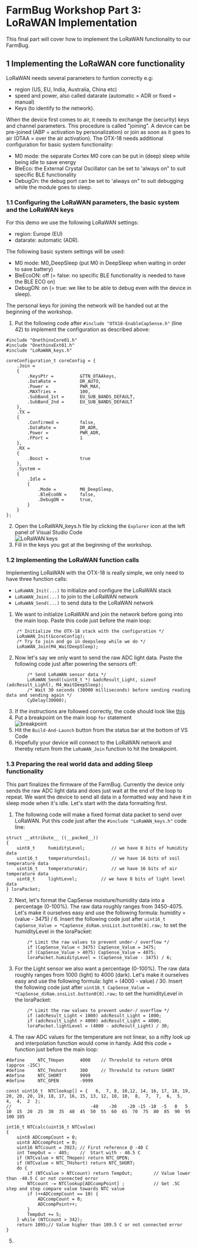 # FarmBug Workshop Part 3: LoRaWAN Implementation

This final part will cover how to implement the LoRaWAN functionality to our FarmBug.

## 1 Implementing the LoRaWAN core functionality

LoRaWAN needs several parameters to funtion correctly e.g:
- region (US, EU, India, Australia, China etc)
- speed and power, also called datarate (automatic = ADR or fixed = manual)
- Keys (to identify to the network).

When the device first comes to air, it needs to exchange the (security) keys and channel parameters. This procedure is called "joining". A device can be pre-joined (ABP = activation by personalization) or join as soon as it goes to air (OTAA = over the air activation).
The OTX-18 needs additional configuration for basic system functionality:
- M0 mode: the separate Cortex M0 core can be put in (deep) sleep while being idle to save energy
- BleEco: the External Crystal Oscillator can be set to 'always on" to suit specific BLE functionality
- DebugOn: the debug port can be set to 'always on" to suit debugging while the module goes to sleep.

### 1.1 Configuring the LoRaWAN parameters, the basic system and the LoRaWAN keys
For this demo we use the following LoRaWAN settings:
- region: Europe (EU)
- datarate: automatic (ADR).

The following basic system settings will be used:
- M0 mode: M0_DeepSleep (put M0 in DeepSleep when waiting in order to save battery)
- BleEcoON: off (= false: no specific BLE functionality is needed to have the BLE ECO on)
- DebugON: on (= true: we like to be able to debug even with the device in sleep).

The personal keys for joining the network will be handed out at the beginning of the workshop.

1. Put the following code after `#include "OTX18-EnableCapSense.h"` (line 42) to implement the configuration as described above:
```
#include "OnethinxCore01.h"
#include "OnethinxExt01.h"
#include "LoRaWAN_keys.h"

coreConfiguration_t	coreConfig = {
	.Join =
	{
		.KeysPtr = 			&TTN_OTAAkeys,
		.DataRate =			DR_AUTO,
		.Power =			PWR_MAX,
		.MAXTries = 		100,
		.SubBand_1st =     	EU_SUB_BANDS_DEFAULT,
		.SubBand_2nd =     	EU_SUB_BANDS_DEFAULT
	},
	.TX =
	{
		.Confirmed = 		false,
		.DataRate = 		DR_ADR,
		.Power = 			PWR_ADR,
		.FPort = 			1
	},
	.RX =
	{
		.Boost = 			true
	},
	.System =
	{
		.Idle =
		{
			.Mode = 		M0_DeepSleep,
			.BleEcoON =		false,
			.DebugON =		true,
		}
	}
};
```
2. Open the LoRaWAN_keys.h file by clicking the `Explorer` icon at the left panel of Visual Studio Code<br>
![LoRaWAN keys](https://github.com/onethinx/FarmBug_Workshop/blob/main/Assets/LoRaWAN_keys.png?raw=true)<br>
3. Fill in the keys you got at the beginning of the workshop.
 
### 1.2 Implementing the LoRaWAN function calls
Implementing LoRaWAN with the OTX-18 is really simple, we only need to have three function calls:
- `LoRaWAN_Init(...)` to initialize and configure the LoRaWAN stack
- `LoRaWAN_Join(...)` to join to the LoRaWAN network
- `LoRaWAN_Send(...)` to send data to the LoRaWAN network

1. We want to initialize LoRaWAN and join the network before going into the main loop. Paste this code just before the main loop:
```
	/* Initialize the OTX-18 stack with the configuration */
	LoRaWAN_Init(&coreConfig);
	/* Try to join and go in deepsleep while we do */
	LoRaWAN_Join(M4_WaitDeepSleep);
```
2. Now let's say we only want to send the raw ADC light data. Paste the following code just after powering the sensors off:
```
		/* Send LoRaWAN sensor data */
		LoRaWAN_Send((uint8_t *) &adcResult_Light, sizeof (adcResult_Light), M4_WaitDeepSleep);
		/* Wait 30 seconds (30000 milliseconds) before sending reading data and sending again */
		CyDelay(30000);
```
3. If the instructions are followed correctly, the code should look like [this](https://github.com/onethinx/FarmBug_Workshop/blob/main/Assets/code_3.3.png?raw=true)
4. Put a breakpoint on the main loop `for` statement<br>
![breakpoint](https://github.com/onethinx/FarmBug_Workshop/blob/main/Assets/breakpoint.png?raw=true)<br> 
5. Hit the `Build-And-Launch` button from the status bar at the bottom of VS Code
6. Hopefully your device will connect to the LoRaWAN network and thereby return from the `LoRaWAN_Join` function to hit the breakpoint.

### 1.3 Preparing the real world data and adding Sleep functionality
This part finalizes the firmware of the FarmBug. Currently the device only sends the raw ADC light data and does just wait at the end of the loop to repeat. We want the device to send all data in a formatted way and have it in sleep mode when it's idle. Let's start with the data formatting first.
1. The following code will make a fixed format data packet to send over LoRaWAN. Put this code just after the `#include "LoRaWAN_keys.h"` code line:
```
struct __attribute__ ((__packed__))
{
	uint8_t 	humidityLevel;			// we have 8 bits of humidity data
	uint16_t	temperatureSoil;		// we have 16 bits of soil temperature data
	uint16_t	temperatureAir;			// we have 16 bits of air temperature data
	uint8_t		lightLevel;			// we have 8 bits of light level data
} loraPacket;
```
2. Next, let's format the CapSense moisture/humidity data into a percentage (0-100%). The raw data roughly ranges from 3450-4075. Let's make it ourselves easy and use the following formula: humidity = (value - 3475) / 6.
  Insert the following code just after `uint16_t CapSense_Value = *CapSense_dsRam.snsList.button0[0].raw;` to set the humidityLevel in the loraPacket:
```
		/* Limit the raw values to prevent under-/ overflow */
		if (CapSense_Value < 3475) CapSense_Value = 3475;
		if (CapSense_Value > 4075) CapSense_Value = 4075;
		loraPacket.humidityLevel = (CapSense_Value - 3475) / 6;
```
3. For the Light sensor we also want a percentage (0-100%). The raw data roughly ranges from 1000 (light) to 4000 (dark). Let's make it ourselves easy and use the following formula: light = (4000 - value) / 30.
  Insert the following code just after `uint16_t CapSense_Value = *CapSense_dsRam.snsList.button0[0].raw;` to set the humidityLevel in the loraPacket:
```
		/* Limit the raw values to prevent under-/ overflow */
		if (adcResult_Light < 1000) adcResult_Light = 1000;
		if (adcResult_Light > 4000) adcResult_Light = 4000;
		loraPacket.lightLevel = (4000 - adcResult_Light) / 30;
```
4. The raw ADC values for the temperature are not linear, so a nifty look up and interpolation function would come in handy. Add this code + function just before the main loop:
```
#define		NTC_THopen		4000	// Threshold to return OPEN (approx -25C)
#define		NTC_THshort		300		// Threshold to return SHORT
#define		NTC_SHORT		9999
#define		NTC_OPEN		-9999

const uint16_t	NTClookup[] = {   6,  7, 8, 10,12, 14, 16, 17, 18, 19, 20, 20, 20, 19, 18, 17, 16, 15, 13, 12, 10, 10,  8,  7,  7,  6,  5,  4,  4,  2  };
//								-40    -30    -20 -15 -10  -5   0   5  10  15  20  25  30  35  40  45  50  55  60  65  70  75  80  85  90  95 100 105

int16_t NTCcalc(uint16_t NTCvalue)
{
	uint8 ADCcompCount = 0;
	uint8 ADCcompPoint = 0;
	uint16 NTCcount = 3923;	// First reference @ -40 C
	int TempOut = - 405;	//	Start with - 40.5 C
	if (NTCvalue > NTC_THopen) return NTC_OPEN;
	if (NTCvalue < NTC_THshort) return NTC_SHORT;
	do {
		if (NTCvalue > NTCcount) return TempOut;		// Value lower than -40.5 C or not connected error
		NTCcount -= NTClookup[ADCcompPoint] ;			// Get .5C step and step compare value towards NTC value
		if (++ADCcompCount == 10) {
			ADCcompCount = 0;
			ADCcompPoint++;
		}
		TempOut += 5;
	} while (NTCcount > 342);
	return 1095;// Value higher than 109.5 C or not connected error
}
```
5. 
